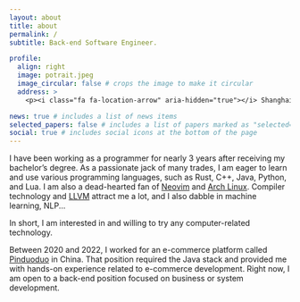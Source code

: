 ```yaml
---
layout: about
title: about
permalink: /
subtitle: Back-end Software Engineer.

profile:
  align: right
  image: potrait.jpeg
  image_circular: false # crops the image to make it circular
  address: >
    <p><i class="fa fa-location-arrow" aria-hidden="true"></i> Shanghai, China</p>

news: true # includes a list of news items
selected_papers: false # includes a list of papers marked as "selected={true}"
social: true # includes social icons at the bottom of the page
---
```


I have been working as a programmer for nearly 3 years after receiving my bachelor’s degree.
As a passionate jack of many trades, I am eager to learn and use various programming languages, such as Rust, C++, Java, Python, and Lua.
I am also a dead-hearted fan of [Neovim](https://github.com/neovim/neovim) and [Arch Linux](https://archlinux.org/).
Compiler technology and [LLVM](https://llvm.org/) attract me a lot, and I also dabble in machine learning, NLP...

In short, I am interested in and willing to try any computer-related technology.

Between 2020 and 2022, I worked for an e-commerce platform called [Pinduoduo](https://m.pinduoduo.com/en/) in China.
That position required the Java stack and provided me with hands-on experience related to e-commerce development.
Right now, I am open to a back-end position focused on business or system development.
